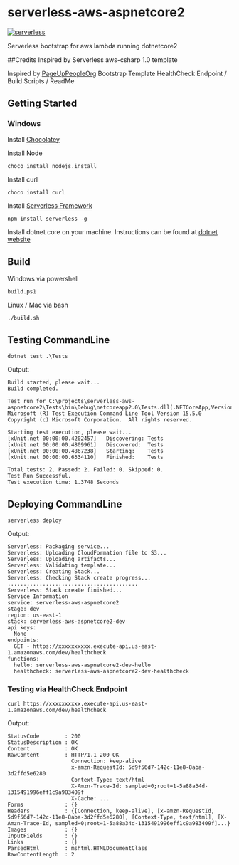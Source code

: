 # serverless-aws-aspnetcore2

[![serverless](https://dl.dropboxusercontent.com/s/d6opqwym91k0roz/serverless_badge_v3.svg)](http://www.serverless.com)

Serverless bootstrap for aws lambda running dotnetcore2

##Credits
Inspired by Serverless aws-csharp 1.0 template

Inspired by [PageUpPeopleOrg](https://github.com/PageUpPeopleOrg/serverless-microservice-bootstrap) Bootstrap Template
HealthCheck Endpoint / Build Scripts / ReadMe


## Getting Started

### Windows
Install [Chocolatey](https://chocolatey.org/install)

Install Node
```
choco install nodejs.install
```

Install curl
```
choco install curl
```

Install [Serverless Framework](http://www.serverless.com)
```
npm install serverless -g
```

Install dotnet core on your machine. Instructions can be found at [dotnet website](https://www.microsoft.com/net/download)

## Build

Windows via powershell
```
build.ps1
```

Linux / Mac via bash
```
./build.sh
```

## Testing CommandLine
```
dotnet test .\Tests
```

Output:
```
Build started, please wait...
Build completed.

Test run for C:\projects\serverless-aws-aspnetcore2\Tests\bin\Debug\netcoreapp2.0\Tests.dll(.NETCoreApp,Version=v2.0)
Microsoft (R) Test Execution Command Line Tool Version 15.5.0
Copyright (c) Microsoft Corporation.  All rights reserved.

Starting test execution, please wait...
[xUnit.net 00:00:00.4202457]   Discovering: Tests
[xUnit.net 00:00:00.4809961]   Discovered:  Tests
[xUnit.net 00:00:00.4867238]   Starting:    Tests
[xUnit.net 00:00:00.6334110]   Finished:    Tests

Total tests: 2. Passed: 2. Failed: 0. Skipped: 0.
Test Run Successful.
Test execution time: 1.3748 Seconds
```

## Deploying CommandLine
```
serverless deploy
```

Output:
```
Serverless: Packaging service...
Serverless: Uploading CloudFormation file to S3...
Serverless: Uploading artifacts...
Serverless: Validating template...
Serverless: Creating Stack...
Serverless: Checking Stack create progress...
.........................................
Serverless: Stack create finished...
Service Information
service: serverless-aws-aspnetcore2
stage: dev
region: us-east-1
stack: serverless-aws-aspnetcore2-dev
api keys:
  None
endpoints:
  GET - https://xxxxxxxxxx.execute-api.us-east-1.amazonaws.com/dev/healthcheck
functions:
  hello: serverless-aws-aspnetcore2-dev-hello
  healthcheck: serverless-aws-aspnetcore2-dev-healthcheck
```

### Testing via HealthCheck Endpoint

```
curl https://xxxxxxxxxx.execute-api.us-east-1.amazonaws.com/dev/healthcheck
```

Output:
```
StatusCode        : 200
StatusDescription : OK
Content           : OK
RawContent        : HTTP/1.1 200 OK
                    Connection: keep-alive
                    x-amzn-RequestId: 5d9f56d7-142c-11e8-8aba-3d2ffd5e6280
                    Context-Type: text/html
                    X-Amzn-Trace-Id: sampled=0;root=1-5a88a34d-1315491996eff1c9a983409f
                    X-Cache: ...
Forms             : {}
Headers           : {[Connection, keep-alive], [x-amzn-RequestId, 5d9f56d7-142c-11e8-8aba-3d2ffd5e6280], [Context-Type, text/html], [X-Amzn-Trace-Id, sampled=0;root=1-5a88a34d-1315491996eff1c9a983409f]...}
Images            : {}
InputFields       : {}
Links             : {}
ParsedHtml        : mshtml.HTMLDocumentClass
RawContentLength  : 2
```
